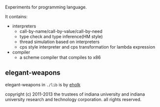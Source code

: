 Experiments for programming language.

It contains:

- interpreters
  * call-by-name/call-by-value/call-by-need
  * type check and type inference(HM style)
  * thread simulation based on interpreters
  * cps style interpreter and cps transformation for lambda expression
- compiler
  * a scheme compiler that compiles to x86

elegant-weapons
---------
elegant-weapons in `./lib` is by [eholk](https://github.com/eholk/elegant-weapons)

copyright (c) 2011-2013 the trustees of indiana university and indiana
university research and technology corporation.  all rights reserved.

